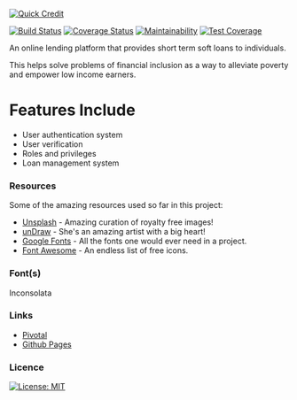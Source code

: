 <a href="https://github.com/davealex/quick-credit"><img src="https://davealex.github.io/quick-credit/UI/img/quick_cash_logo.png" alt="Quick Credit" /></a>

[![Build Status](https://travis-ci.com/davealex/quick-credit.svg?branch=develop)](https://travis-ci.com/davealex/quick-credit)
[![Coverage Status](https://coveralls.io/repos/github/davealex/quick-credit/badge.svg?branch=develop)](https://coveralls.io/github/davealex/quick-credit?branch=develop)
[![Maintainability](https://api.codeclimate.com/v1/badges/2602170294c5c439ced4/maintainability)](https://codeclimate.com/github/davealex/quick-credit/maintainability)
[![Test Coverage](https://api.codeclimate.com/v1/badges/2602170294c5c439ced4/test_coverage)](https://codeclimate.com/github/davealex/quick-credit/test_coverage)

An online lending platform that provides short term soft loans to individuals.

This helps solve problems of financial inclusion as a way to alleviate poverty and empower low
income earners.

# Features Include

  - User authentication system
  - User verification
  - Roles and privileges
  - Loan management system
  
### Resources

Some of the amazing resources used so far in this project:

* [Unsplash](https://unsplash.com) - Amazing curation of royalty free images!
* [unDraw](https://unsplash.com) - She's an amazing artist with a big heart!
* [Google Fonts](https://fonts.google.com) - All the fonts one would ever need in a project.
* [Font Awesome](https://fontawesome.com) - An endless list of free icons.

### Font(s)

Inconsolata

### Links

* [Pivotal](https://www.pivotaltracker.com/n/projects/2327055)
* [Github Pages](https://davealex.github.io/quick-credit/UI/)

### Licence

[![License: MIT](https://img.shields.io/badge/License-MIT-yellow.svg)](https://opensource.org/licenses/MIT)